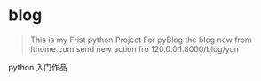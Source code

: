 # blog

> This is my Frist python Project For pyBlog 
> the blog new from Ithome.com 
> send new action fro 120.0.0.1:8000/blog/yun

python 入门作品